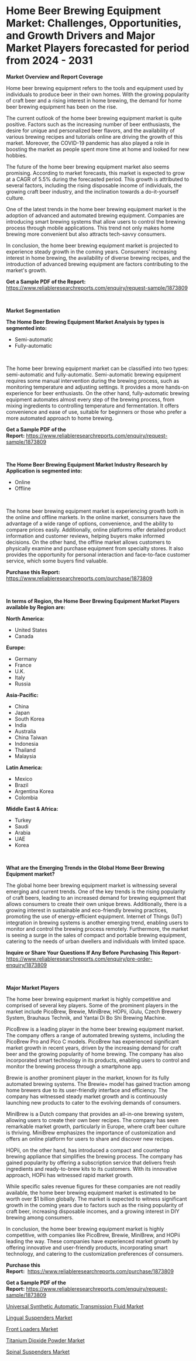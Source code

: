<p><h1>Home Beer Brewing Equipment Market: Challenges, Opportunities, and Growth Drivers and Major Market Players forecasted for period from 2024 - 2031</h1></p><p><strong>Market Overview and Report Coverage</strong></p>
<p><p>Home beer brewing equipment refers to the tools and equipment used by individuals to produce beer in their own homes. With the growing popularity of craft beer and a rising interest in home brewing, the demand for home beer brewing equipment has been on the rise.</p><p>The current outlook of the home beer brewing equipment market is quite positive. Factors such as the increasing number of beer enthusiasts, the desire for unique and personalized beer flavors, and the availability of various brewing recipes and tutorials online are driving the growth of this market. Moreover, the COVID-19 pandemic has also played a role in boosting the market as people spent more time at home and looked for new hobbies.</p><p>The future of the home beer brewing equipment market also seems promising. According to market forecasts, this market is expected to grow at a CAGR of 5.5% during the forecasted period. This growth is attributed to several factors, including the rising disposable income of individuals, the growing craft beer industry, and the inclination towards a do-it-yourself culture.</p><p>One of the latest trends in the home beer brewing equipment market is the adoption of advanced and automated brewing equipment. Companies are introducing smart brewing systems that allow users to control the brewing process through mobile applications. This trend not only makes home brewing more convenient but also attracts tech-savvy consumers.</p><p>In conclusion, the home beer brewing equipment market is projected to experience steady growth in the coming years. Consumers' increasing interest in home brewing, the availability of diverse brewing recipes, and the introduction of advanced brewing equipment are factors contributing to the market's growth.</p></p>
<p><strong>Get a Sample PDF of the Report:</strong> <a href="https://www.reliableresearchreports.com/enquiry/request-sample/1873809">https://www.reliableresearchreports.com/enquiry/request-sample/1873809</a></p>
<p>&nbsp;</p>
<p><strong>Market Segmentation</strong></p>
<p><strong>The Home Beer Brewing Equipment Market Analysis by types is segmented into:</strong></p>
<p><ul><li>Semi-automatic</li><li>Fully-automatic</li></ul></p>
<p>&nbsp;</p>
<p><p>The home beer brewing equipment market can be classified into two types: semi-automatic and fully-automatic. Semi-automatic brewing equipment requires some manual intervention during the brewing process, such as monitoring temperature and adjusting settings. It provides a more hands-on experience for beer enthusiasts. On the other hand, fully-automatic brewing equipment automates almost every step of the brewing process, from mixing ingredients to controlling temperature and fermentation. It offers convenience and ease of use, suitable for beginners or those who prefer a more automated approach to home brewing.</p></p>
<p><strong>Get a Sample PDF of the Report:</strong>&nbsp;<a href="https://www.reliableresearchreports.com/enquiry/request-sample/1873809">https://www.reliableresearchreports.com/enquiry/request-sample/1873809</a></p>
<p>&nbsp;</p>
<p><strong>The Home Beer Brewing Equipment Market Industry Research by Application is segmented into:</strong></p>
<p><ul><li>Online</li><li>Offline</li></ul></p>
<p>&nbsp;</p>
<p><p>The home beer brewing equipment market is experiencing growth both in the online and offline markets. In the online market, consumers have the advantage of a wide range of options, convenience, and the ability to compare prices easily. Additionally, online platforms offer detailed product information and customer reviews, helping buyers make informed decisions. On the other hand, the offline market allows customers to physically examine and purchase equipment from specialty stores. It also provides the opportunity for personal interaction and face-to-face customer service, which some buyers find valuable.</p></p>
<p><strong>Purchase this Report:</strong>&nbsp; <a href="https://www.reliableresearchreports.com/purchase/1873809">https://www.reliableresearchreports.com/purchase/1873809</a></p>
<p>&nbsp;</p>
<p><strong>In terms of Region, the Home Beer Brewing Equipment Market Players available by Region are:</strong></p>
<p>
    <p> <strong> North America: </strong>
        <ul>
            <li>United States</li>
            <li>Canada</li>
        </ul>
        </p> 
    <p> <strong> Europe: </strong>
        <ul>
            <li>Germany</li>
            <li>France</li>
            <li>U.K.</li>
            <li>Italy</li>
            <li>Russia</li>
        </ul>
        </p> 
    <p> <strong> Asia-Pacific: </strong>
        <ul>
            <li>China</li>
            <li>Japan</li>
            <li>South Korea</li>
            <li>India</li>
            <li>Australia</li>
            <li>China Taiwan</li>
            <li>Indonesia</li>
            <li>Thailand</li>
            <li>Malaysia</li>
        </ul>
        </p> 
    <p> <strong> Latin America: </strong>
        <ul>
            <li>Mexico</li>
            <li>Brazil</li>
            <li>Argentina Korea</li>
            <li>Colombia</li>
        </ul>
        </p> 
    <p> <strong> Middle East & Africa: </strong>
        <ul>
            <li>Turkey</li>
            <li>Saudi</li>
            <li>Arabia</li>
            <li>UAE</li>
            <li>Korea</li>
        </ul>
    </p>
    </p>
<p>&nbsp;</p>
<p><strong>What are the Emerging Trends in the Global Home Beer Brewing Equipment market?</strong></p>
<p><p>The global home beer brewing equipment market is witnessing several emerging and current trends. One of the key trends is the rising popularity of craft beers, leading to an increased demand for brewing equipment that allows consumers to create their own unique brews. Additionally, there is a growing interest in sustainable and eco-friendly brewing practices, promoting the use of energy-efficient equipment. Internet of Things (IoT) integration in brewing systems is another emerging trend, enabling users to monitor and control the brewing process remotely. Furthermore, the market is seeing a surge in the sales of compact and portable brewing equipment, catering to the needs of urban dwellers and individuals with limited space.</p></p>
<p><strong>Inquire or Share Your Questions If Any Before Purchasing This Report</strong>- <a href="https://www.reliableresearchreports.com/enquiry/pre-order-enquiry/1873809">https://www.reliableresearchreports.com/enquiry/pre-order-enquiry/1873809</a></p>
<p>&nbsp;</p>
<p><strong>Major Market Players</strong></p>
<p><p>The home beer brewing equipment market is highly competitive and comprised of several key players. Some of the prominent players in the market include PicoBrew, Brewie, MiniBrew, HOPii, iGulu, Czech Brewery System, Brauhaus Technik, and Yantai Di Bo Shi Brewing Machine.</p><p>PicoBrew is a leading player in the home beer brewing equipment market. The company offers a range of automated brewing systems, including the PicoBrew Pro and Pico C models. PicoBrew has experienced significant market growth in recent years, driven by the increasing demand for craft beer and the growing popularity of home brewing. The company has also incorporated smart technology in its products, enabling users to control and monitor the brewing process through a smartphone app.</p><p>Brewie is another prominent player in the market, known for its fully automated brewing systems. The Brewie+ model has gained traction among home brewers due to its user-friendly interface and efficiency. The company has witnessed steady market growth and is continuously launching new products to cater to the evolving demands of consumers.</p><p>MiniBrew is a Dutch company that provides an all-in-one brewing system, allowing users to create their own beer recipes. The company has seen remarkable market growth, particularly in Europe, where craft beer culture is thriving. MiniBrew emphasizes the importance of customization and offers an online platform for users to share and discover new recipes.</p><p>HOPii, on the other hand, has introduced a compact and countertop brewing appliance that simplifies the brewing process. The company has gained popularity by offering a subscription service that delivers fresh ingredients and ready-to-brew kits to its customers. With its innovative approach, HOPii has witnessed rapid market growth.</p><p>While specific sales revenue figures for these companies are not readily available, the home beer brewing equipment market is estimated to be worth over $1 billion globally. The market is expected to witness significant growth in the coming years due to factors such as the rising popularity of craft beer, increasing disposable incomes, and a growing interest in DIY brewing among consumers.</p><p>In conclusion, the home beer brewing equipment market is highly competitive, with companies like PicoBrew, Brewie, MiniBrew, and HOPii leading the way. These companies have experienced market growth by offering innovative and user-friendly products, incorporating smart technology, and catering to the customization preferences of consumers.</p></p>
<p><strong>Purchase this Report:</strong>&nbsp;&nbsp;<a href="https://www.reliableresearchreports.com/purchase/1873809">https://www.reliableresearchreports.com/purchase/1873809</a></p>
<p></p>
<p><strong>Get a Sample PDF of the Report:</strong>&nbsp;<a href="https://www.reliableresearchreports.com/enquiry/request-sample/1873809">https://www.reliableresearchreports.com/enquiry/request-sample/1873809</a></p>
<p><p><a href="https://github.com/AKSHATREPORTPRIME/Market-Research-Report-List-2/blob/main/universal-synthetic-automatic-transmission-fluid-market.md">Universal Synthetic Automatic Transmission Fluid Market</a></p><p><a href="https://medium.com/@lauryframi644/lingual-suspenders-market-size-market-outlook-and-market-forecast-2023-to-2030-6d70a6a3c9f3">Lingual Suspenders Market</a></p><p><a href="https://github.com/Chiragrp26/Market-Research-Report-List-2/blob/main/front-loaders-market.md">Front Loaders Market</a></p><p><a href="https://www.linkedin.com/pulse/titanium-dioxide-powder-market-insights-players-forecast-dxqte/">Titanium Dioxide Powder Market</a></p><p><a href="https://medium.com/@lauryframi644/decoding-spinal-suspenders-market-metrics-market-share-trends-and-growth-patterns-f154c52e1a98">Spinal Suspenders Market</a></p></p>
